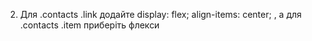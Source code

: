 2. Для .contacts .link додайте display: flex; align-items: center; , а для .contacts .item приберіть флекси 
